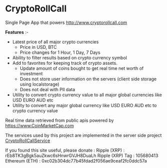 # CryptoRollCall
Single Page App that powers http://www.cryptorollcall.com

**Features** :-
- Latest price of all major crypto currencies
    - Price in USD, BTC
    - Price changes for 1 Hour, 1 Day, 7 Days
- Ability to filter results based on crypto currency symbol
- Add to favorites for keeping track of crypto assets.
    - Update amount of coins bought to get real time net worth of investment
    - Does not store user information on the servers (client side storage using localstorage)
    - Does not deal with PII data
- Utility to convert crypto currency value to all major global currencies like USD EURO AUD etc
- Utility to convert any major global currency like USD EURO AUD etc to crypto currency value

Real time data retrieved from public apis powered by https://www.CoinMarketCap.com

The services used by this project are implemented in the server side project [CryptoRollCallService](https://github.com/shankarganesh1234/CryptoRollCallService)

If you found this site useful, please donate :
Ripple (XRP) : rEb8TK3gBgk5auZkwc6sHnwrGVJH8DuaLh 
Ripple (XRP) Tag : 105680413 
Ethereum (ETH) : 0xc02b304dc77b45fdad2f056ae9ceaf2fc0ddc57a


